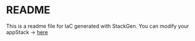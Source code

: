 # README
This is a readme file for IaC generated with StackGen.
You can modify your appStack -> [here](http://main.dev.stackgen.com/appstacks/a8b38e32-7e6a-4119-b803-0bab9e262722)

